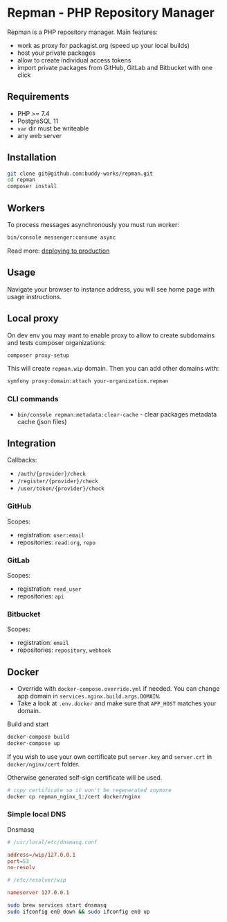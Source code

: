 # Repman - PHP Repository Manager

Repman is a PHP repository manager. Main features:

- work as proxy for packagist.org (speed up your local builds)
- host your private packages
- allow to create individual access tokens
- import private packages from GitHub, GitLab and Bitbucket with one click

## Requirements

- PHP >= 7.4
- PostgreSQL 11
- `var` dir must be writeable
- any web server

## Installation

```bash
git clone git@github.com:buddy-works/repman.git
cd repman
composer install
```

## Workers

To process messages asynchronously you must run worker:

```bash
bin/console messenger:consume async
```

Read more: [deploying to production](https://symfony.com/doc/current/messenger.html#deploying-to-production)

## Usage

Navigate your browser to instance address, you will see home page with usage instructions.

## Local proxy

On dev env you may want to enable proxy to allow to create subdomains and tests composer organizations:

```bash
composer proxy-setup
```

This will create `repman.wip` domain. Then you can add other domains with:

```bash
symfony proxy:domain:attach your-organization.repman
```

### CLI commands

- `bin/console repman:metadata:clear-cache` - clear packages metadata cache (json files)

## Integration

Callbacks:

- `/auth/{provider}/check`
- `/register/{provider}/check`
- `/user/token/{provider}/check`

### GitHub

Scopes:

- registration: `user:email`
- repositories: `read:org`, `repo`

### GitLab

Scopes:

- registration: `read_user`
- repositories: `api`

### Bitbucket

Scopes:

- registration: `email`
- repositories: `repository`, `webhook`

## Docker

- Override with `docker-compose.override.yml` if needed. You can change app domain in `services.nginx.build.args.DOMAIN`.
- Take a look at `.env.docker` and make sure that `APP_HOST` matches your domain.

Build and start

```bash
docker-compose build
docker-compose up
```

If you wish to use your own certificate put `server.key` and `server.crt` in `docker/nginx/cert` folder.

Otherwise generated self-sign certificate will be used.

```bash
# copy certificate so it won't be regenerated anymore
docker cp repman_nginx_1:/cert docker/nginx
```

### Simple local DNS

Dnsmasq

```conf
# /usr/local/etc/dnsmasq.conf

address=/wip/127.0.0.1
port=53
no-resolv
```

```conf
# /etc/resolver/wip

nameserver 127.0.0.1
```

```bash
sudo brew services start dnsmasq
sudo ifconfig en0 down && sudo ifconfig en0 up
```
